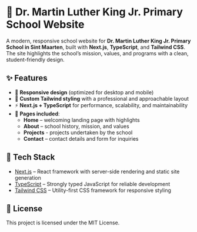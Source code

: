 # 🏫 Dr. Martin Luther King Jr. Primary School Website

A modern, responsive school website for **Dr. Martin Luther King Jr. Primary School in Sint Maarten**, built with **Next.js**, **TypeScript**, and **Tailwind CSS**.  
The site highlights the school’s mission, values, and programs with a clean, student-friendly design.  

## ✨ Features

- 📱 **Responsive design** (optimized for desktop and mobile)  
- 🎨 **Custom Tailwind styling** with a professional and approachable layout  
- ⚡ **Next.js + TypeScript** for performance, scalability, and maintainability  
- 📝 **Pages included**:
  - **Home** – welcoming landing page with highlights  
  - **About** – school history, mission, and values
  - **Projects** - projects undertaken by the school
  - **Contact** – contact details and form for inquiries  

## 🚀 Tech Stack

- [Next.js](https://nextjs.org/) – React framework with server-side rendering and static site generation  
- [TypeScript](https://www.typescriptlang.org/) – Strongly typed JavaScript for reliable development  
- [Tailwind CSS](https://tailwindcss.com/) – Utility-first CSS framework for responsive styling

## 📄 License

This project is licensed under the MIT License.
